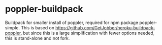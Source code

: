 # poppler-buildpack
Buildpack for smaller install of poppler, required for npm package poppler-simple.
This is based on https://github.com/GetJobber/heroku-buildpack-poppler, but since
this is a large simplification with fewer options needed, this is stand-alone and not fork.
